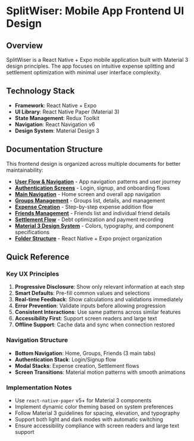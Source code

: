 # SplitWiser: Mobile App Frontend UI Design

## Overview
SplitWiser is a React Native + Expo mobile application built with Material 3 design principles. The app focuses on intuitive expense splitting and settlement optimization with minimal user interface complexity.

## Technology Stack
- **Framework**: React Native + Expo
- **UI Library**: React Native Paper (Material 3)
- **State Management**: Redux Toolkit
- **Navigation**: React Navigation v6
- **Design System**: Material Design 3

## Documentation Structure
This frontend design is organized across multiple documents for better maintainability:

- **[User Flow & Navigation](./frontend-user-flow.md)** - App navigation patterns and user journey
- **[Authentication Screens](./screens/auth-screens.md)** - Login, signup, and onboarding flows
- **[Main Navigation](./screens/main-navigation.md)** - Home screen and overall app navigation
- **[Groups Management](./screens/groups-screens.md)** - Groups list, details, and management
- **[Expense Creation](./screens/expense-creation.md)** - Step-by-step expense addition flow
- **[Friends Management](./screens/friends-screens.md)** - Friends list and individual friend details
- **[Settlement Flow](./screens/settlement-screens.md)** - Debt optimization and payment recording
- **[Material 3 Design System](./design-system.md)** - Colors, typography, and component specifications
- **[Folder Structure](./folder-structure.md)** - React Native + Expo project organization

## Quick Reference

### Key UX Principles
1. **Progressive Disclosure**: Show only relevant information at each step
2. **Smart Defaults**: Pre-fill common values and selections
3. **Real-time Feedback**: Show calculations and validations immediately
4. **Error Prevention**: Validate inputs before allowing progression
5. **Consistent Interactions**: Use same patterns across similar features
6. **Accessibility First**: Support screen readers and large text
7. **Offline Support**: Cache data and sync when connection restored

### Navigation Structure
- **Bottom Navigation**: Home, Groups, Friends (3 main tabs)
- **Authentication Stack**: Login/Signup flow
- **Modal Stacks**: Expense creation, Settlement flows
- **Screen Transitions**: Material motion patterns with smooth animations

### Implementation Notes
- Use `react-native-paper` v5+ for Material 3 components
- Implement dynamic color theming based on system preferences
- Follow Material 3 guidelines for spacing, elevation, and typography
- Support both light and dark modes with automatic switching
- Ensure accessibility compliance with screen readers and large text support
